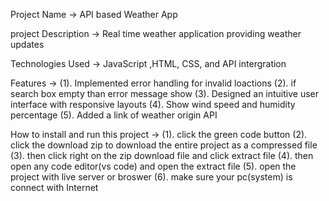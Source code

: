 Project Name -> API based Weather App

project Description -> Real time weather application providing weather updates

Technologies Used ->  JavaScript ,HTML, CSS, and API intergration

Features ->
(1). Implemented error handling for invalid loactions
(2). if search box empty than error message show
(3). Designed an intuitive user interface with responsive layouts
(4). Show wind speed and humidity percentage
(5). Added a link of weather origin API

How to install and run this project ->
(1). click the green code button
(2). click the download zip to download the entire project as a compressed file
(3). then click right on the zip download file and click extract file
(4). then open any code editor(vs code) and open the extract file 
(5). open the project with live server or broswer
(6). make sure your pc(system) is connect with Internet 



